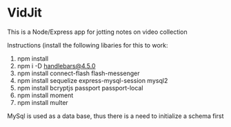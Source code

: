 # VidJit
This is a Node/Express app for jotting notes on video collection


Instructions (install the following libaries for this to work: 
1) npm install 
2) npm i -D handlebars@4.5.0
3) npm install connect-flash flash-messenger
4) npm install sequelize express-mysql-session mysql2
5) npm install bcryptjs passport passport-local 
6) npm install moment
7) npm install multer

MySql is used as a data base, thus there is a need to initialize a schema first
